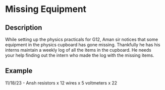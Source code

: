 # Missing Equipment

## Description
While setting up the physics practicals for G12, Aman sir notices that some equipment in the physics cupboard has gone missing. Thankfully he has his interns maintain a weekly log of all the items in the cupboard. He needs your help finding out the intern who made the log with the missing items.

## Example

11/18/23 - Ansh
resistors x 12
wires x 5
voltmeters x 22
